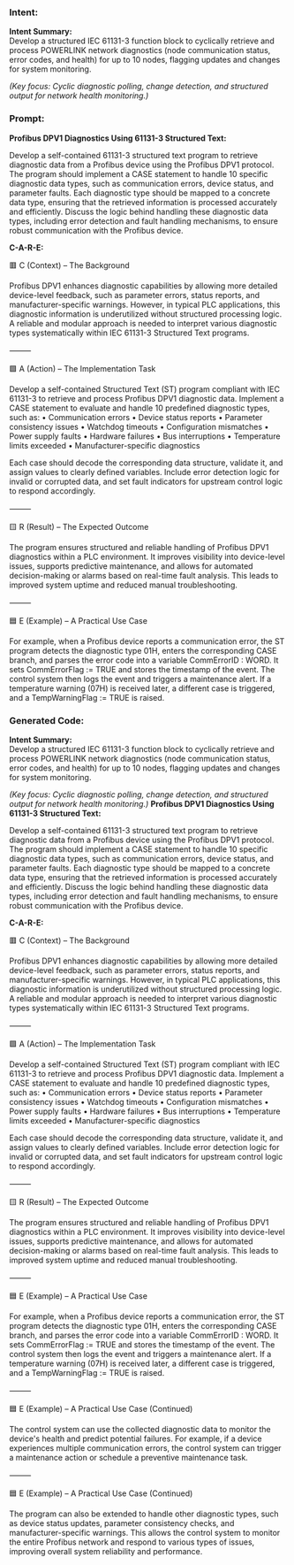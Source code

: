 ### Intent:
**Intent Summary:**  
Develop a structured IEC 61131-3 function block to cyclically retrieve and process POWERLINK network diagnostics (node communication status, error codes, and health) for up to 10 nodes, flagging updates and changes for system monitoring.  

*(Key focus: Cyclic diagnostic polling, change detection, and structured output for network health monitoring.)*

### Prompt:
**Profibus DPV1 Diagnostics Using 61131-3 Structured Text:**

Develop a self-contained 61131-3 structured text program to retrieve diagnostic data from a Profibus device using the Profibus DPV1 protocol. The program should implement a CASE statement to handle 10 specific diagnostic data types, such as communication errors, device status, and parameter faults. Each diagnostic type should be mapped to a concrete data type, ensuring that the retrieved information is processed accurately and efficiently. Discuss the logic behind handling these diagnostic data types, including error detection and fault handling mechanisms, to ensure robust communication with the Profibus device.

**C-A-R-E:**

🟥 C (Context) – The Background

Profibus DPV1 enhances diagnostic capabilities by allowing more detailed device-level feedback, such as parameter errors, status reports, and manufacturer-specific warnings. However, in typical PLC applications, this diagnostic information is underutilized without structured processing logic. A reliable and modular approach is needed to interpret various diagnostic types systematically within IEC 61131-3 Structured Text programs.

⸻

🟩 A (Action) – The Implementation Task

Develop a self-contained Structured Text (ST) program compliant with IEC 61131-3 to retrieve and process Profibus DPV1 diagnostic data. Implement a CASE statement to evaluate and handle 10 predefined diagnostic types, such as:
	•	Communication errors
	•	Device status reports
	•	Parameter consistency issues
	•	Watchdog timeouts
	•	Configuration mismatches
	•	Power supply faults
	•	Hardware failures
	•	Bus interruptions
	•	Temperature limits exceeded
	•	Manufacturer-specific diagnostics

Each case should decode the corresponding data structure, validate it, and assign values to clearly defined variables. Include error detection logic for invalid or corrupted data, and set fault indicators for upstream control logic to respond accordingly.

⸻

🟨 R (Result) – The Expected Outcome

The program ensures structured and reliable handling of Profibus DPV1 diagnostics within a PLC environment. It improves visibility into device-level issues, supports predictive maintenance, and allows for automated decision-making or alarms based on real-time fault analysis. This leads to improved system uptime and reduced manual troubleshooting.

⸻

🟦 E (Example) – A Practical Use Case

For example, when a Profibus device reports a communication error, the ST program detects the diagnostic type 01H, enters the corresponding CASE branch, and parses the error code into a variable CommErrorID : WORD. It sets CommErrorFlag := TRUE and stores the timestamp of the event. The control system then logs the event and triggers a maintenance alert. If a temperature warning (07H) is received later, a different case is triggered, and a TempWarningFlag := TRUE is raised.

### Generated Code:
**Intent Summary:**  
Develop a structured IEC 61131-3 function block to cyclically retrieve and process POWERLINK network diagnostics (node communication status, error codes, and health) for up to 10 nodes, flagging updates and changes for system monitoring.  

*(Key focus: Cyclic diagnostic polling, change detection, and structured output for network health monitoring.)*
**Profibus DPV1 Diagnostics Using 61131-3 Structured Text:**

Develop a self-contained 61131-3 structured text program to retrieve diagnostic data from a Profibus device using the Profibus DPV1 protocol. The program should implement a CASE statement to handle 10 specific diagnostic data types, such as communication errors, device status, and parameter faults. Each diagnostic type should be mapped to a concrete data type, ensuring that the retrieved information is processed accurately and efficiently. Discuss the logic behind handling these diagnostic data types, including error detection and fault handling mechanisms, to ensure robust communication with the Profibus device.

**C-A-R-E:**

🟥 C (Context) – The Background

Profibus DPV1 enhances diagnostic capabilities by allowing more detailed device-level feedback, such as parameter errors, status reports, and manufacturer-specific warnings. However, in typical PLC applications, this diagnostic information is underutilized without structured processing logic. A reliable and modular approach is needed to interpret various diagnostic types systematically within IEC 61131-3 Structured Text programs.

⸻

🟩 A (Action) – The Implementation Task

Develop a self-contained Structured Text (ST) program compliant with IEC 61131-3 to retrieve and process Profibus DPV1 diagnostic data. Implement a CASE statement to evaluate and handle 10 predefined diagnostic types, such as:
	•	Communication errors
	•	Device status reports
	•	Parameter consistency issues
	•	Watchdog timeouts
	•	Configuration mismatches
	•	Power supply faults
	•	Hardware failures
	•	Bus interruptions
	•	Temperature limits exceeded
	•	Manufacturer-specific diagnostics

Each case should decode the corresponding data structure, validate it, and assign values to clearly defined variables. Include error detection logic for invalid or corrupted data, and set fault indicators for upstream control logic to respond accordingly.

⸻

🟨 R (Result) – The Expected Outcome

The program ensures structured and reliable handling of Profibus DPV1 diagnostics within a PLC environment. It improves visibility into device-level issues, supports predictive maintenance, and allows for automated decision-making or alarms based on real-time fault analysis. This leads to improved system uptime and reduced manual troubleshooting.

⸻

🟦 E (Example) – A Practical Use Case

For example, when a Profibus device reports a communication error, the ST program detects the diagnostic type 01H, enters the corresponding CASE branch, and parses the error code into a variable CommErrorID : WORD. It sets CommErrorFlag := TRUE and stores the timestamp of the event. The control system then logs the event and triggers a maintenance alert. If a temperature warning (07H) is received later, a different case is triggered, and a TempWarningFlag := TRUE is raised.

⸻

🟦 E (Example) – A Practical Use Case (Continued)

The control system can use the collected diagnostic data to monitor the device's health and predict potential failures. For example, if a device experiences multiple communication errors, the control system can trigger a maintenance action or schedule a preventive maintenance task.

⸻

🟦 E (Example) – A Practical Use Case (Continued)

The program can also be extended to handle other diagnostic types, such as device status updates, parameter consistency checks, and manufacturer-specific warnings. This allows the control system to monitor the entire Profibus network and respond to various types of issues, improving overall system reliability and performance.
